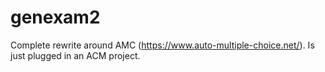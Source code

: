 # genexam2
Complete rewrite around AMC (https://www.auto-multiple-choice.net/).
Is just plugged in an ACM project.



